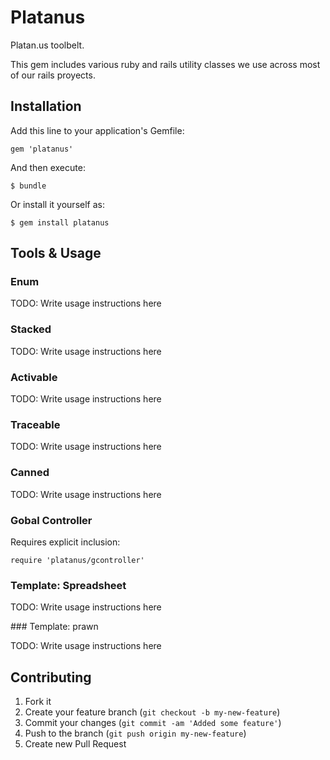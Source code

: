 # Platanus

Platan.us toolbelt.

This gem includes various ruby and rails utility classes we use across most of our rails proyects.

## Installation

Add this line to your application's Gemfile:

    gem 'platanus'

And then execute:

    $ bundle

Or install it yourself as:

    $ gem install platanus

## Tools & Usage

### Enum

TODO: Write usage instructions here

### Stacked

TODO: Write usage instructions here

### Activable

TODO: Write usage instructions here

### Traceable

TODO: Write usage instructions here

### Canned

TODO: Write usage instructions here

### Gobal Controller

Requires explicit inclusion:

	require 'platanus/gcontroller'

### Template: Spreadsheet

TODO: Write usage instructions here

### Template: prawn

TODO: Write usage instructions here

## Contributing

1. Fork it
2. Create your feature branch (`git checkout -b my-new-feature`)
3. Commit your changes (`git commit -am 'Added some feature'`)
4. Push to the branch (`git push origin my-new-feature`)
5. Create new Pull Request
